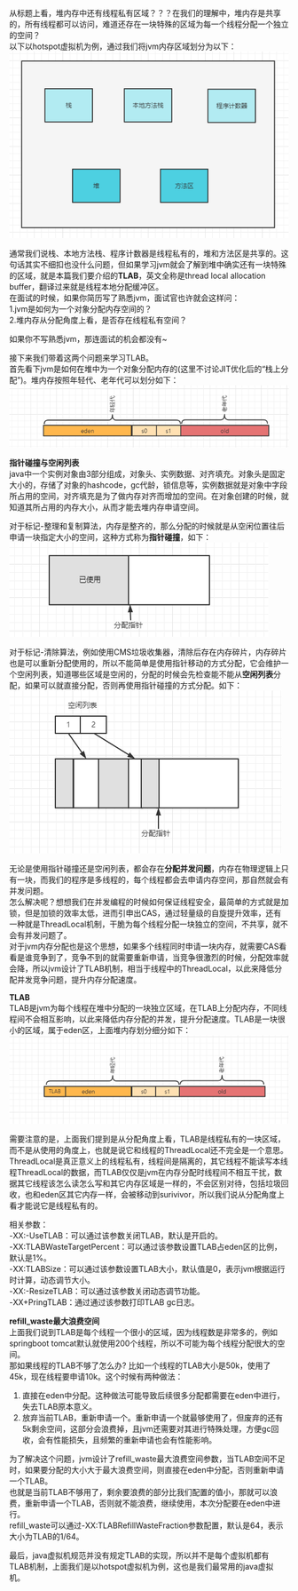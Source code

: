 从标题上看，堆内存中还有线程私有区域？？？在我们的理解中，堆内存是共享的，所有线程都可以访问，难道还存在一块特殊的区域为每一个线程分配一个独立的空间？      
以下以hotspot虚拟机为例，通过我们将jvm内存区域划分为以下：   
![image](https://github.com/jmilktea/jtea/blob/master/jvm/image/tlab-0.png)    

通常我们说栈、本地方法栈、程序计数器是线程私有的，堆和方法区是共享的。这句话其实不细扣也没什么问题，但如果学习jvm就会了解到堆中确实还有一块特殊的区域，就是本篇我们要介绍的**TLAB**，英文全称是thread local allocation buffer，翻译过来就是线程本地分配缓冲区。    
在面试的时候，如果你简历写了熟悉jvm，面试官也许就会这样问：   
1.jvm是如何为一个对象分配内存空间的？   
2.堆内存从分配角度上看，是否存在线程私有空间？   

如果你不写熟悉jvm，那连面试的机会都没有~

接下来我们带着这两个问题来学习TLAB。    
首先看下jvm是如何在堆中为一个对象分配内存的(这里不讨论JIT优化后的“栈上分配”)。堆内存按照年轻代、老年代可以划分如下：   
![image](https://github.com/jmilktea/jtea/blob/master/jvm/image/tlab-1.png)   

**指针碰撞与空闲列表**    
java中一个实例对象由3部分组成，对象头、实例数据、对齐填充。对象头是固定大小的，存储了对象的hashcode，gc代龄，锁信息等，实例数据就是对象中字段所占用的空间，对齐填充是为了做内存对齐而增加的空间。在对象创建的时候，就知道其所占用的内存大小，从而才能去堆内存申请空间。     

对于标记-整理和复制算法，内存是整齐的，那么分配的时候就是从空闲位置往后申请一块指定大小的空间，这种方式称为**指针碰撞**，如下：   
![image](https://github.com/jmilktea/jtea/blob/master/jvm/image/tlab-2.png)   

对于标记-清除算法，例如使用CMS垃圾收集器，清除后存在内存碎片，内存碎片也是可以重新分配使用的，所以不能简单是使用指针移动的方式分配，它会维护一个空闲列表，知道哪些区域是空闲的，分配的时候会先检查能不能从**空闲列表**分配，如果可以就直接分配，否则再使用指针碰撞的方式分配。如下：  
![image](https://github.com/jmilktea/jtea/blob/master/jvm/image/tlab-3.png)    

无论是使用指针碰撞还是空闲列表，都会存在**分配并发问题**，内存在物理逻辑上只有一块，而我们的程序是多线程的，每个线程都会去申请内存空间，那自然就会有并发问题。   
怎么解决呢？想想我们在并发编程的时候如何保证线程安全，最简单的方式就是加锁，但是加锁的效率太低，进而引申出CAS，通过轻量级的自旋提升效率，还有一种就是ThreadLocal机制，干脆为每个线程分配一块独立的空间，不共享，就不会有并发问题了。   
对于jvm内存分配也是这个思想，如果多个线程同时申请一块内存，就需要CAS看看是谁竞争到了，竞争不到的就需要重新申请，当竞争很激烈的时候，分配效率就会降，所以jvm设计了TLAB机制，相当于线程中的ThreadLocal，以此来降低分配并发竞争问题，提升内存分配速度。   

**TLAB**    
TLAB是jvm为每个线程在堆中分配的一块独立区域，在TLAB上分配内存，不同线程间不会相互影响，以此来降低内存分配的并发，提升分配速度。TLAB是一块很小的区域，属于eden区，上面堆内存划分细分如下：  
![image](https://github.com/jmilktea/jtea/blob/master/jvm/image/tlab-4.png)    

需要注意的是，上面我们提到是从分配角度上看，TLAB是线程私有的一块区域，而不是从使用的角度上，也就是说它和线程的ThreadLocal还不完全是一个意思。ThreadLocal是真正意义上的线程私有，线程间是隔离的，其它线程不能读写本线程ThreadLocal的数据，而TLAB仅仅是jvm在内存分配时线程间不相互干扰，数据其它线程该怎么读怎么写和其它内存区域是一样的，不会区别对待，包括垃圾回收，也和eden区其它内存一样，会被移动到surivivor，所以我们说从分配角度上看才能说它是线程私有的。   

相关参数：   
-XX:-UseTLAB：可以通过该参数关闭TLAB，默认是开启的。   
-XX:TLABWasteTargetPercent：可以通过该参数设置TLAB占eden区的比例，默认是1%。   
-XX:TLABSize：可以通过该参数设置TLAB大小，默认值是0，表示jvm根据运行时计算，动态调节大小。   
-XX:-ResizeTLAB：可以通过该参数关闭动态调节功能。    
-XX+PringTLAB：通过通过该参数打印TLAB gc日志。    

**refill_waste最大浪费空间**   
上面我们说到TLAB是每个线程一个很小的区域，因为线程数是非常多的，例如springboot tomcat默认就使用200个线程，所以不可能为每个线程分配很大的空间。    
那如果线程的TLAB不够了怎么办? 比如一个线程的TLAB大小是50k，使用了45k，现在线程要申请10k。这个时候有两种做法：   
1. 直接在eden中分配。这种做法可能导致后续很多分配都需要在eden中进行，失去TLAB原本意义。   
2. 放弃当前TLAB，重新申请一个。重新申请一个就最够使用了，但废弃的还有5k剩余空间，这部分会浪费掉，且jvm还需要对其进行特殊处理，方便gc回收，会有性能损失，且频繁的重新申请也会有性能影响。   

为了解决这个问题，jvm设计了refill_waste最大浪费空间参数，当TLAB空间不足时，如果要分配的大小大于最大浪费空间，则直接在eden中分配，否则重新申请一个TLAB。   
也就是当前TLAB不够用了，剩余要浪费的部分比我们配置的值小，那就可以浪费，重新申请一个TLAB，否则就不能浪费，继续使用，本次分配要在eden中进行。   
refill_waste可以通过-XX:TLABRefillWasteFraction参数配置，默认是64，表示大小为TLAB的1/64。    

最后，java虚拟机规范并没有规定TLAB的实现，所以并不是每个虚拟机都有TLAB机制，上面我们是以hotspot虚拟机为例，这也是我们最常用的java虚拟机。    



